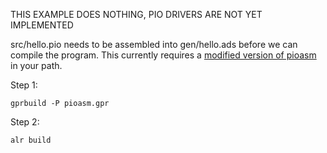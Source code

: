 THIS EXAMPLE DOES NOTHING, PIO DRIVERS ARE NOT YET IMPLEMENTED

src/hello.pio needs to be assembled into gen/hello.ads before we can compile
the program. This currently requires a
[modified version of pioasm](https://github.com/JeremyGrosser/pico-sdk/tree/pioasm_ada)
in your path.

Step 1:

    gprbuild -P pioasm.gpr

Step 2:

    alr build
